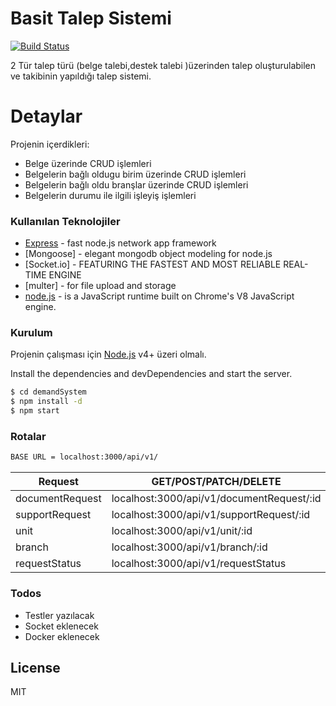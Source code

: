 # Basit Talep Sistemi

[![Build Status](https://travis-ci.org/joemccann/dillinger.svg?branch=master)](https://travis-ci.org/joemccann/dillinger)

2 Tür talep türü (belge talebi,destek talebi )üzerinden talep oluşturulabilen ve takibinin yapıldığı talep sistemi.

# Detaylar

Projenin içerdikleri:

- Belge üzerinde CRUD işlemleri
- Belgelerin bağlı oldugu birim üzerinde CRUD işlemleri
- Belgelerin bağlı oldu branşlar üzerinde CRUD işlemleri
- Belgelerin durumu ile ilgili işleyiş işlemleri

### Kullanılan Teknolojiler

- [Express] - fast node.js network app framework
- [Mongoose] - elegant mongodb object modeling for node.js
- [Socket.io] - FEATURING THE FASTEST AND MOST RELIABLE REAL-TIME ENGINE
- [multer] - for file upload and storage
- [node.js] - is a JavaScript runtime built on Chrome's V8 JavaScript engine.

### Kurulum

Projenin çalışması için [Node.js](https://nodejs.org/) v4+ üzeri olmalı.

Install the dependencies and devDependencies and start the server.

```sh
$ cd demandSystem
$ npm install -d
$ npm start
```

### Rotalar

```sh
BASE URL = localhost:3000/api/v1/
```

| Request         | GET/POST/PATCH/DELETE                     |
| --------------- | ----------------------------------------- |
| documentRequest | localhost:3000/api/v1/documentRequest/:id |
| supportRequest  | localhost:3000/api/v1/supportRequest/:id  |
| unit            | localhost:3000/api/v1/unit/:id            |
| branch          | localhost:3000/api/v1/branch/:id          |
| requestStatus   | localhost:3000/api/v1/requestStatus       |

### Todos

- Testler yazılacak
- Socket eklenecek
- Docker eklenecek

## License

MIT

[node.js]: http://nodejs.org
[express]: http://expressjs.com
